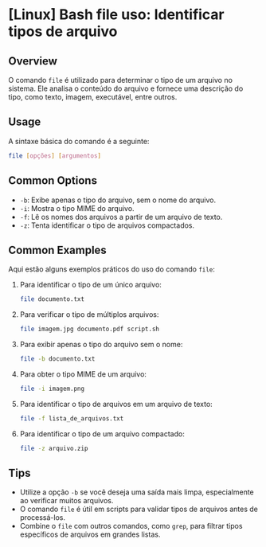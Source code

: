 # [Linux] Bash file uso: Identificar tipos de arquivo

## Overview
O comando `file` é utilizado para determinar o tipo de um arquivo no sistema. Ele analisa o conteúdo do arquivo e fornece uma descrição do tipo, como texto, imagem, executável, entre outros.

## Usage
A sintaxe básica do comando é a seguinte:

```bash
file [opções] [argumentos]
```

## Common Options
- `-b`: Exibe apenas o tipo do arquivo, sem o nome do arquivo.
- `-i`: Mostra o tipo MIME do arquivo.
- `-f`: Lê os nomes dos arquivos a partir de um arquivo de texto.
- `-z`: Tenta identificar o tipo de arquivos compactados.

## Common Examples
Aqui estão alguns exemplos práticos do uso do comando `file`:

1. Para identificar o tipo de um único arquivo:
   ```bash
   file documento.txt
   ```

2. Para verificar o tipo de múltiplos arquivos:
   ```bash
   file imagem.jpg documento.pdf script.sh
   ```

3. Para exibir apenas o tipo do arquivo sem o nome:
   ```bash
   file -b documento.txt
   ```

4. Para obter o tipo MIME de um arquivo:
   ```bash
   file -i imagem.png
   ```

5. Para identificar o tipo de arquivos em um arquivo de texto:
   ```bash
   file -f lista_de_arquivos.txt
   ```

6. Para identificar o tipo de um arquivo compactado:
   ```bash
   file -z arquivo.zip
   ```

## Tips
- Utilize a opção `-b` se você deseja uma saída mais limpa, especialmente ao verificar muitos arquivos.
- O comando `file` é útil em scripts para validar tipos de arquivos antes de processá-los.
- Combine o `file` com outros comandos, como `grep`, para filtrar tipos específicos de arquivos em grandes listas.
